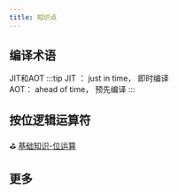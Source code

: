 ```yaml
---
title: 知识点
---
```

## 编译术语
JIT和AOT
:::tip
JIT ： just in time， 即时编译   
AOT： ahead of time， 预先编译
:::

## 按位逻辑运算符
:golf: <a href="/zh/guide/basic/operators.html" target="_blank">基础知识-位运算</a>

## 更多
